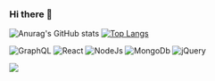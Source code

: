 ### Hi there 👋


![Anurag's GitHub stats](https://github-readme-stats.vercel.app/api?username=v010maaa&count_private=true&show_icons=true&theme=dracula)
[![Top Langs](https://github-readme-stats.vercel.app/api/top-langs/?username=v010maaa&show_icons=true&theme=dracula&layout=compact)](https://github.com/anuraghazra/github-readme-stats)

![GraphQL](https://img.shields.io/badge/-GraphQL-E10098?style=for-the-badge&logo=graphql&logoColor=white)
![React](https://img.shields.io/badge/React-%230175C2.svg?style=for-the-badge&logo=React&logoColor=white)
![NodeJs](https://img.shields.io/badge/nodejs-%2335495e.svg?style=for-the-badge&logo=nodedotjs&logoColor=%234FC08D)
![MongoDb](https://img.shields.io/badge/-MongoDb-07ab5e?style=for-the-badge&logo=mongodb&logoColor=white)
![jQuery](https://img.shields.io/badge/-jquery-521a00?style=for-the-badge&logo=jquery&logoColor=white)

<!--
**v010maaa/v010maaa** is a ✨ _special_ ✨ repository because its `README.md` (this file) appears on your GitHub profile.

Here are some ideas to get you started:

- 🔭 I’m currently working on ...
- 🌱 I’m currently learning ...
- 👯 I’m looking to collaborate on ...
- 🤔 I’m looking for help with ...
- 💬 Ask me about ...
- 📫 How to reach me: ...
- 😄 Pronouns: ...
- ⚡ Fun fact: ...
-->
[<img src="https://img.shields.io/badge/Blog-Qiita-red">](https://qiita.com/JNJDUNK)
